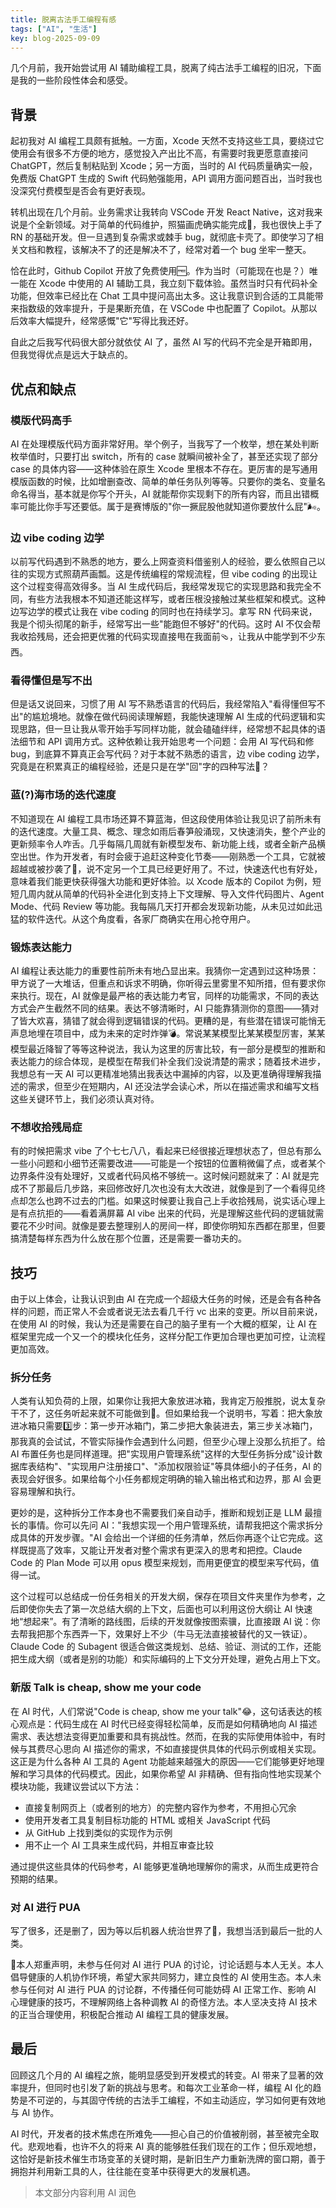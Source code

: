 ```yaml
---
title: 脱离古法手工编程有感
tags: ["AI", "生活"]
key: blog-2025-09-09
---
```


几个月前，我开始尝试用 AI 辅助编程工具，脱离了纯古法手工编程的旧况，下面是我的一些阶段性体会和感受。

## 背景

起初我对 AI 编程工具颇有抵触。一方面，Xcode 天然不支持这些工具，要绕过它使用会有很多不方便的地方，感觉投入产出比不高，有需要时我更愿意直接问 ChatGPT，然后复制粘贴到 Xcode；另一方面，当时的 AI 代码质量确实一般，免费版 ChatGPT 生成的 Swift 代码勉强能用，API 调用方面问题百出，当时我也没深究付费模型是否会有更好表现。

转机出现在几个月前。业务需求让我转向 VSCode 开发 React Native，这对我来说是个全新领域。对于简单的代码维护，照猫画虎确实能完成🐯，我也很快上手了 RN 的基础开发。但一旦遇到复杂需求或棘手 bug，就彻底卡壳了。即使学习了相关文档和教程，该解决不了的还是解决不了，经常对着一个 bug 坐牢一整天。

恰在此时，Github Copilot 开放了免费使用🆓。作为当时（可能现在也是？）唯一能在 Xcode 中使用的 AI 辅助工具，我立刻下载体验。虽然当时只有代码补全功能，但效率已经比在 Chat 工具中提问高出太多。这让我意识到合适的工具能带来指数级的效率提升，于是果断充值，在 VSCode 中也配置了 Copilot。从那以后效率大幅提升，经常感慨"它"写得比我还好。

自此之后我写代码很大部分就依仗 AI 了，虽然 AI 写的代码不完全是开箱即用，但我觉得优点是远大于缺点的。

## 优点和缺点

### 模版代码高手

AI 在处理模版代码方面非常好用。举个例子，当我写了一个枚举，想在某处判断枚举值时，只要打出 switch，所有的 case 就瞬间被补全了，甚至还实现了部分 case 的具体内容——这种体验在原生 Xcode 里根本不存在。更厉害的是写通用模版函数的时候，比如增删查改、简单的单任务队列等等。只要你的类名、变量名命名得当，基本就是你写个开头，AI 就能帮你实现剩下的所有内容，而且出错概率可能比你手写还要低。属于是赛博版的"你一撅屁股他就知道你要放什么屁"🌬️。

### 边 vibe coding 边学

以前写代码遇到不熟悉的地方，要么上网查资料借鉴别人的经验，要么依照自己以往的实现方式照葫芦画瓢。这是传统编程的常规流程，但 vibe coding 的出现让这个过程变得高效得多。当 AI 生成代码后，我经常发现它的实现思路和我完全不同，有些方法我根本不知道还能这样写，或者压根没接触过某些框架和模式。这种边写边学的模式让我在 vibe coding 的同时也在持续学习。拿写 RN 代码来说，我是个彻头彻尾的新手，经常写出一些"能跑但不够好"的代码。这时 AI 不仅会帮我收拾残局，还会把更优雅的代码实现直接甩在我面前🩴，让我从中能学到不少东西。

### 看得懂但是写不出

但是话又说回来，习惯了用 AI 写不熟悉语言的代码后，我经常陷入"看得懂但写不出"的尴尬境地。就像在做代码阅读理解题，我能快速理解 AI 生成的代码逻辑和实现思路，但一旦让我从零开始手写同样功能，就会磕磕绊绊，经常想不起具体的语法细节和 API 调用方式。这种依赖让我开始思考一个问题：会用 AI 写代码和修 bug，到底算不算真正会写代码？对于本就不熟悉的语言，边 vibe coding 边学，究竟是在积累真正的编程经验，还是只是在学"回"字的四种写法🫘？

### 蓝(?)海市场的迭代速度

不知道现在 AI 编程工具市场还算不算蓝海，但这段使用体验让我见识了前所未有的迭代速度。大量工具、概念、理念如雨后春笋般涌现，又快速消失，整个产业的更新频率令人咋舌。几乎每隔几周就有新模型发布、新功能上线，或者全新产品横空出世。作为开发者，有时会疲于追赶这种变化节奏——刚熟悉一个工具，它就被超越或被抄袭了🤡，说不定另一个工具已经更好用了。不过，快速迭代也有好处，意味着我们能更快获得强大功能和更好体验。以 Xcode 版本的 Copilot 为例，短短几周内就从简单的代码补全进化到支持上下文理解、导入文件代码图片、Agent Mode、代码 Review 等功能。我每隔几天打开都会发现新功能，从未见过如此迅猛的软件迭代。从这个角度看，各家厂商确实在用心抢夺用户。


### 锻炼表达能力

AI 编程让表达能力的重要性前所未有地凸显出来。我猜你一定遇到过这种场景：甲方说了一大堆话，但重点和诉求不明确，你听得云里雾里不知所措，但有要求你来执行。现在，AI 就像是最严格的表达能力考官，同样的功能需求，不同的表达方式会产生截然不同的结果。表达不够清晰时，AI 只能靠猜测你的意图——猜对了皆大欢喜，猜错了就会得到逻辑错误的代码。更糟的是，有些潜在错误可能悄无声息地埋在项目中，成为未来的定时炸弹💣。常说某某模型比某某模型厉害，某某模型最近降智了等等这种说法，我认为这里的厉害比较，有一部分是模型的推断和表达能力的综合体现，是模型在帮我们补全我们没说清楚的需求；随着技术进步，我想总有一天 AI 可以更精准地猜出我表达中漏掉的内容，以及更准确得理解我描述的需求，但至少在短期内，AI 还没法学会读心术，所以在描述需求和编写文档这些关键环节上，我们必须认真对待。

### 不想收拾残局症

有的时候把需求 vibe 了个七七八八，看起来已经很接近理想状态了，但总有那么一些小问题和小细节还需要改进——可能是一个按钮的位置稍微偏了点，或者某个边界条件没有处理好，又或者代码风格不够统一。这时候问题就来了：AI 就是完成不了那最后几步路，来回修改好几次也没有太大改进，就像是到了一个看得见终点却怎么也跨不过去的门槛。如果这时候要让我自己上手收拾残局，说实话心理上是有点抗拒的——看着满屏幕 AI vibe 出来的代码，光是理解这些代码的逻辑就需要花不少时间。就像是要去整理别人的房间一样，即使你明知东西都在那里，但要搞清楚每样东西为什么放在那个位置，还是需要一番功夫的。

## 技巧

由于以上体会，让我认识到由 AI 在完成一个超级大任务的时候，还是会有各种各样的问题，而正常人不会或者说无法去看几千行 vc 出来的变更。所以目前来说，在使用 AI 的时候，我认为还是需要在自己的脑子里有一个大概的框架，让 AI 在框架里完成一个又一个的模块化任务，这样分配工作更加合理也更加可控，让流程更加高效。

### 拆分任务

人类有认知负荷的上限，如果你让我把大象放进冰箱，我肯定万般推脱，说太复杂干不了，这任务听起来就不可能做到🤯。但如果给我一个说明书，写着：把大象放进冰箱只需要3️⃣步：第一步开冰箱门，第二步把大象装进去，第三步关冰箱门，那我真的会试试，不管实际操作会遇到什么问题，但至少心理上没那么抗拒了。给 AI 布置任务也是同样道理。把"实现用户管理系统"这样的大型任务拆分成"设计数据库表结构"、"实现用户注册接口"、"添加权限验证"等具体细小的子任务，AI 的表现会好很多。如果给每个小任务都规定明确的输入输出格式和边界，那 AI 会更容易理解和执行。

更妙的是，这种拆分工作本身也不需要我们亲自动手，推断和规划正是 LLM 最擅长的事情。你可以先问 AI："我想实现一个用户管理系统，请帮我把这个需求拆分成具体的开发步骤。"AI 会给出一个详细的任务清单，然后你再逐个让它完成。这样既提高了效率，又能让开发者对整个需求有更深入的思考和把控。Claude Code 的 Plan Mode 可以用 opus 模型来规划，而用更便宜的模型来写代码，值得一试。

这个过程可以总结成一份任务相关的开发大纲，保存在项目文件夹里作为参考，之后即使你失去了第一次总结大纲的上下文，后面也可以利用这份大纲让 AI 快速地“想起来”。有了清晰的路线图，后续的开发就像按图索骥，比直接跟 AI 说：你去帮我把那个东西弄一下，效果好上不少（牛马无法直接被替代的又一铁证）。Claude Code 的 Subagent 很适合做这类规划、总结、验证、测试的工作，还能把生成大纲（或者是别的功能）和实际编码的上下文分开处理，避免占用上下文。

### 新版 Talk is cheap, show me your code

在 AI 时代，人们常说"Code is cheap, show me your talk"😂，这句话表达的核心观点是：代码生成在 AI 时代已经变得轻松简单，反而是如何精确地向 AI 描述需求、表达想法变得更加重要和具有挑战性。然而，在我的实际使用体验中，有时候与其费尽心思向 AI 描述你的需求，不如直接提供具体的代码示例或相关实现。这正是为什么各种 AI 工具的 Agent 功能越来越强大的原因——它们能够更好地理解和学习具体的代码模式。因此，如果你希望 AI 非精确、但有指向性地实现某个模块功能，我建议尝试以下方法：

- 直接复制网页上（或者别的地方）的完整内容作为参考，不用担心冗余
- 使用开发者工具复制目标功能的 HTML 或相关 JavaScript 代码
- 从 GitHub 上找到类似的实现作为示例
- 用不止一个 AI 工具来生成代码，并相互审查比较

通过提供这些具体的代码参考，AI 能够更准确地理解你的需求，从而生成更符合预期的结果。

### 对 AI 进行 PUA

写了很多，还是删了，因为等以后机器人统治世界了🤖，我想当活到最后一批的人类。

🐶本人郑重声明，未参与任何对 AI 进行 PUA 的讨论，讨论话题与本人无关。本人倡导健康的人机协作环境，希望大家共同努力，建立良性的 AI 使用生态。本人未参与任何对 AI 进行 PUA 的讨论群，不传播任何可能妨碍 AI 正常工作、影响 AI 心理健康的技巧，不理解网络上各种调教 AI 的奇怪方法。本人坚决支持 AI 技术的正当合理使用，积极配合推动 AI 编程工具的健康发展。

## 最后

回顾这几个月的 AI 编程之旅，能明显感受到开发模式的转变。AI 带来了显著的效率提升，但同时也引发了新的挑战与思考。和每次工业革命一样，编程 AI 化的趋势是不可逆的，与其固守传统的古法手工编程，不如主动适应，学习如何更有效地与 AI 协作。

AI 时代，开发者的技术焦虑在所难免——担心自己的价值被削弱，甚至被完全取代。悲观地看，也许不久的将来 AI 真的能够胜任我们现在的工作；但乐观地想，这恰好是新技术催生市场变革的关键时期，是新旧生产力重新洗牌的窗口期，善于拥抱并利用新工具的人，往往能在变革中获得更大的发展机遇。

> 本文部分内容利用 AI 润色





























